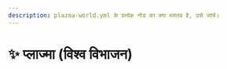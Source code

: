 ```yaml
---
description: plazma-world.yml के प्रत्येक नोड का क्या मतलब है, उसे जांचें।
---
```


# ✨ प्लाज्मा (विश्व विभाजन)
